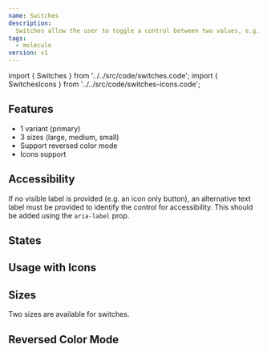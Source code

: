 ```yaml
---
name: Switches
description:
  Switches allow the user to toggle a control between two values, e.g. On / Off
tags:
  - molecule
version: v1
---
```


<!-- CODE IMPORTS -->

<!-- prettier-ignore -->
import { Switches } from '../../src/code/switches.code';
import { SwitchesIcons } from '../../src/code/switches-icons.code';

<!-- END CODE IMPORTS -->

<DocHeader props={props}/>

## Features

- 1 variant (primary)
- 3 sizes (large, medium, small)
- Support reversed color mode
- Icons support

## Accessibility

If no visible label is provided (e.g. an icon only button), an alternative text
label must be provided to identify the control for accessibility. This should be
added using the `aria-label` prop.

## States

<ThemeWrapper>
  <Switches />
</ThemeWrapper>

## Usage with Icons

<ThemeWrapper>
  <SwitchesIcons />
</ThemeWrapper>

## Sizes

Two sizes are available for switches.

## Reversed Color Mode

<ThemeWrapper reversed={true}>
  <Switches />
</ThemeWrapper>

